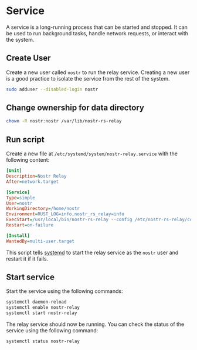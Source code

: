 # Service

A service is a long-running process that can be started and stopped. It can be used to run background tasks, handle network requests, or interact with the system.

## Create User

Create a new user called `nostr` to run the relay service. Creating a new user is a good practice to isolate the service from the rest of the system.

```bash
sudo adduser --disabled-login nostr
```

## Change ownership for data directory

```bash
chown -R nostr:nostr /var/lib/nostr-rs-relay
```

## Run script

Create a new file at `/etc/systemd/system/nostr-relay.service` with the following content:

```ini
[Unit]
Description=Nostr Relay
After=network.target

[Service]
Type=simple
User=nostr
WorkingDirectory=/home/nostr
Environment=RUST_LOG=info,nostr_rs_relay=info
ExecStart=/usr/local/bin/nostr-rs-relay --config /etc/nostr-rs-relay/config.toml
Restart=on-failure

[Install]
WantedBy=multi-user.target
```

This script tells [systemd](https://systemd.io/) to start the relay service as the `nostr` user and restart it if it fails.

## Start service

Start the service using the following commands:

```bash
systemctl daemon-reload
systemctl enable nostr-relay
systemctl start nostr-relay
```

The relay service should now be running. You can check the status of the service using the following command:

```bash
systemctl status nostr-relay
```
